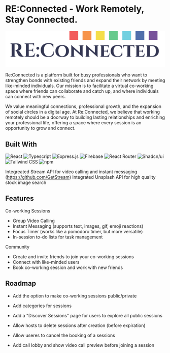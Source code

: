 # RE:Connected - Work Remotely, Stay Connected.

![alt text](/src/assets/logo-dark.png)

Re:Connected is a platform built for busy professionals who want to strengthen bonds with existing friends and expand their network by meeting like-minded individuals. Our mission is to facilitate a virtual co-working space where friends can collaborate and catch up, and where individuals can connect with new peers. 

We value meaningful connections, professional growth, and the expansion of social circles in a digital age. At Re:Connected, we believe that working remotely should be a doorway to building lasting relationships and enriching your professional life, offering a space where every session is an opportunity to grow and connect.


## Built With
![React](https://img.shields.io/badge/React-61DAFB.svg?style=for-the-badge&logo=React&logoColor=black)
![Typescript](https://img.shields.io/badge/TypeScript-3178C6.svg?style=for-the-badge&logo=TypeScript&logoColor=white)
![Express.js](https://img.shields.io/badge/Express-000000.svg?style=for-the-badge&logo=Express&logoColor=white)
![Firebase](https://img.shields.io/badge/Firebase-FFCA28.svg?style=for-the-badge&logo=Firebase&logoColor=black)
![React Router](https://img.shields.io/badge/React%20Router-CA4245.svg?style=for-the-badge&logo=React-Router&logoColor=white)
![Shadcn/ui](https://img.shields.io/badge/shadcn/ui-000000.svg?style=for-the-badge&logo=shadcn/ui&logoColor=white)
![Tailwind CSS](https://img.shields.io/badge/Tailwind%20CSS-06B6D4.svg?style=for-the-badge&logo=Tailwind-CSS&logoColor=white)
![npm](https://img.shields.io/badge/npm-CB3837.svg?style=for-the-badge&logo=npm&logoColor=white)

Integreated Stream API for video calling and instant messaging (https://github.com/GetStream)
Integrated Unsplash API for high quality stock image search

## Features

Co-working Sessions
- Group Video Calling
- Instant Messaging (supports text, images, gif, emoji reactions)
- Focus Timer (works like a pomodoro timer, but more versatile)
- In-session to-do lists for task management

Community
- Create and invite friends to join your co-working sessions
- Connect with like-minded users
- Book co-working session and work with new friends

## Roadmap

- Add the option to make co-working sessions public/private

- Add categories for sessions

- Add a "Discover Sessions" page for users to explore all public sessions

- Allow hosts to delete sessions after creation (before expiration)

- Allow useres to cancel the booking of a sessions

- Add call lobby and show video call preview before joining a session
